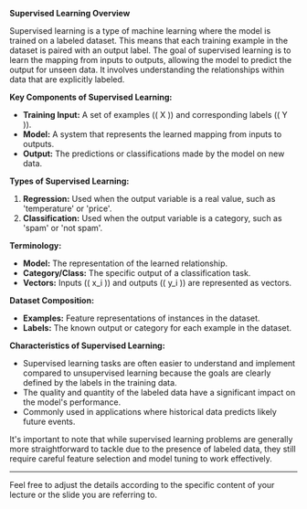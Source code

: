 
**Supervised Learning Overview**

Supervised learning is a type of machine learning where the model is trained on a labeled dataset. This means that each training example in the dataset is paired with an output label. The goal of supervised learning is to learn the mapping from inputs to outputs, allowing the model to predict the output for unseen data. It involves understanding the relationships within data that are explicitly labeled.

**Key Components of Supervised Learning:**
- **Training Input:** A set of examples (\( X \)) and corresponding labels (\( Y \)).
- **Model:** A system that represents the learned mapping from inputs to outputs.
- **Output:** The predictions or classifications made by the model on new data.

**Types of Supervised Learning:**
1. **Regression:** Used when the output variable is a real value, such as 'temperature' or 'price'.
2. **Classification:** Used when the output variable is a category, such as 'spam' or 'not spam'.

**Terminology:**
- **Model:** The representation of the learned relationship.
- **Category/Class:** The specific output of a classification task.
- **Vectors:** Inputs (\( x_i \)) and outputs (\( y_i \)) are represented as vectors.

**Dataset Composition:**
- **Examples:** Feature representations of instances in the dataset.
- **Labels:** The known output or category for each example in the dataset.

**Characteristics of Supervised Learning:**
- Supervised learning tasks are often easier to understand and implement compared to unsupervised learning because the goals are clearly defined by the labels in the training data.
- The quality and quantity of the labeled data have a significant impact on the model's performance.
- Commonly used in applications where historical data predicts likely future events.

It's important to note that while supervised learning problems are generally more straightforward to tackle due to the presence of labeled data, they still require careful feature selection and model tuning to work effectively.

---

Feel free to adjust the details according to the specific content of your lecture or the slide you are referring to.